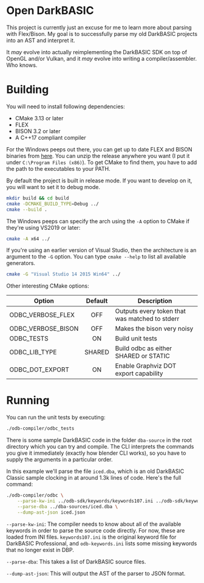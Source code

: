 Open DarkBASIC
==============

This project is currently just an excuse for me to learn more about parsing with Flex/Bison. My goal is to successfully parse my old DarkBASIC projects into an AST and interpret it.

It *may* evolve into actually reimplementing the DarkBASIC SDK on top of OpenGL and/or Vulkan, and it *may* evolve into writing a compiler/assembler. Who knows.

Building
========

You will need to install following dependencies:
  + CMake 3.13 or later
  + FLEX
  + BISON 3.2 or later
  + A C++17 compliant compiler

For the Windows peeps out there, you can get up to date FLEX and BISON binaries from [here](https://github.com/lexxmark/winflexbison). You can unzip the release anywhere you want (I put it under ```C:\Program Files (x86)```). To get CMake to find them, you have to add the path to the executables to your PATH.

By default the project is built in release mode. If you want to develop on it, you will want to set it to debug mode.

```sh
mkdir build && cd build
cmake -DCMAKE_BUILD_TYPE=Debug ../
cmake --build .
```

The Windows peeps can specify the arch using the ```-A``` option to CMake if they're using VS2019 or later:
```sh
cmake -A x64 ../
```

If you're using an earlier version of Visual Studio, then the architecture is an argument to the ```-G``` option. You can type ```cmake --help``` to list all available generators.
```sh
cmake -G "Visual Studio 14 2015 Win64" ../
```

Other interesting CMake options:

| Option             | Default | Description                                    |
| ------------------ |:-------:| ---------------------------------------------- |
| ODBC_VERBOSE_FLEX  | OFF     | Outputs every token that was matched to stderr |
| ODBC_VERBOSE_BISON | OFF     | Makes the bison very noisy                     |
| ODBC_TESTS         | ON      | Build unit tests                               |
| ODBC_LIB_TYPE      | SHARED  | Build odbc as either SHARED or STATIC          |
| ODBC_DOT_EXPORT    | ON      | Enable Graphviz DOT export capability          |

Running
=======

You can run the unit tests by executing:
```sh
./odb-compiler/odbc_tests
```

There is some sample DarkBASIC code in the folder ```dba-source``` in the root directory which you can try and compile. The CLI interprets the commands you give it immediately (exactly how blender CLI works), so you have to supply the arguments in a particular order.

In this example we'll parse the file ```iced.dba```, which is an old DarkBASIC Classic sample clocking in at around 1.3k lines of code. Here's the full command:

```sh
./odb-compiler/odbc \
    --parse-kw-ini ../odb-sdk/keywords/keywords107.ini ../odb-sdk/keywords/odb-keywords.ini \
    --parse-dba ../dba-sources/iced.dba \
    --dump-ast-json iced.json
```

```--parse-kw-ini```: The compiler needs to know about all of the available keywords in order to parse the source code directly. For now, these are loaded from INI files. ```keywords107.ini``` is the original keyword file for DarkBASIC Professional, and ```odb-keywords.ini``` lists some missing keywords that no longer exist in DBP.

```--parse-dba```: This takes a list of DarkBASIC source files.

```--dump-ast-json```: This will output the AST of the parser to JSON format.

